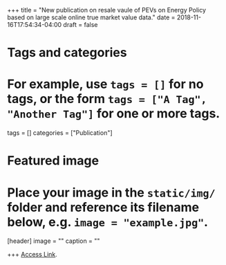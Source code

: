 +++
title = "New publication on resale vaule of PEVs on Energy Policy based on large scale online true market value data."
date = 2018-11-16T17:54:34-04:00
draft = false

# Tags and categories
# For example, use `tags = []` for no tags, or the form `tags = ["A Tag", "Another Tag"]` for one or more tags.
tags = []
categories = ["Publication"]

# Featured image
# Place your image in the `static/img/` folder and reference its filename below, e.g. `image = "example.jpg"`.
[header]
image = ""
caption = ""

+++
[Access Link](https://authors.elsevier.com/c/1Y5Bc14YGgXhrji 'Jump to Energy Policy').
